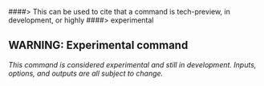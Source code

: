 ####> This can be used to cite that a command is tech-preview, in development, or highly
####> experimental
## WARNING: Experimental command
*This command is considered experimental and still in development. Inputs, options, and outputs are all
subject to change.*

